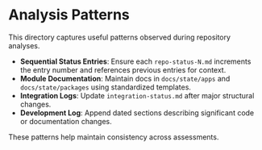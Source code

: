 # Analysis Patterns

This directory captures useful patterns observed during repository analyses.

- **Sequential Status Entries**: Ensure each `repo-status-N.md` increments the entry number and references previous entries for context.
- **Module Documentation**: Maintain docs in `docs/state/apps` and `docs/state/packages` using standardized templates.
- **Integration Logs**: Update `integration-status.md` after major structural changes.
- **Development Log**: Append dated sections describing significant code or documentation changes.

These patterns help maintain consistency across assessments.

